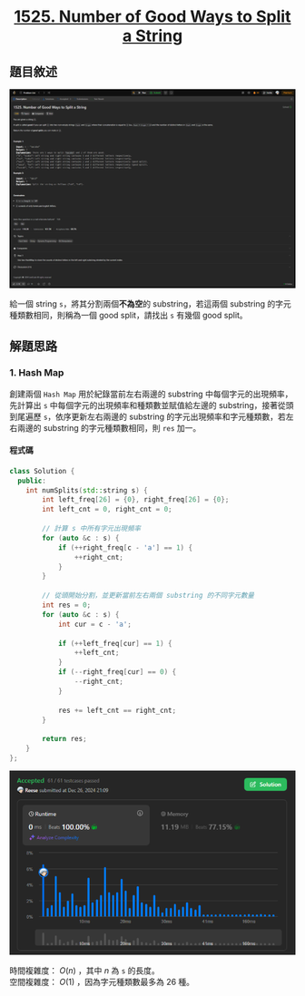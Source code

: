 # <center> [1525. Number of Good Ways to Split a String](https://leetcode.com/problems/number-of-good-ways-to-split-a-string/description/) </center>

## 題目敘述

[![](https://raw.githubusercontent.com/reese60525/ForPicGo/main/Pictures/20241226211329473.png)](https://raw.githubusercontent.com/reese60525/ForPicGo/main/Pictures/20241226211329473.png)

給一個 string `s`，將其分割兩個**不為空**的 substring，若這兩個 substring 的字元種類數相同，則稱為一個 good split，請找出 `s` 有幾個 good split。

## 解題思路

### 1. Hash Map

創建兩個 `Hash Map` 用於紀錄當前左右兩邊的 substring 中每個字元的出現頻率，先計算出 `s` 中每個字元的出現頻率和種類數並賦值給左邊的 substring，接著從頭到尾遍歷 `s`，依序更新左右兩邊的 substring 的字元出現頻率和字元種類數，若左右兩邊的 substring 的字元種類數相同，則 `res` 加一。

#### 程式碼

```cpp {.line-numbers}
class Solution {
  public:
    int numSplits(std::string s) {
        int left_freq[26] = {0}, right_freq[26] = {0};
        int left_cnt = 0, right_cnt = 0;

        // 計算 s 中所有字元出現頻率
        for (auto &c : s) {
            if (++right_freq[c - 'a'] == 1) {
                ++right_cnt;
            }
        }

        // 從頭開始分割，並更新當前左右兩個 substring 的不同字元數量
        int res = 0;
        for (auto &c : s) {
            int cur = c - 'a';

            if (++left_freq[cur] == 1) {
                ++left_cnt;
            }
            if (--right_freq[cur] == 0) {
                --right_cnt;
            }

            res += left_cnt == right_cnt;
        }

        return res;
    }
};
```

[![](https://raw.githubusercontent.com/reese60525/ForPicGo/main/Pictures/20241226212014869.png)](https://raw.githubusercontent.com/reese60525/ForPicGo/main/Pictures/20241226212014869.png)

時間複雜度： $O(n)$ ，其中 $n$ 為 `s` 的長度。  
空間複雜度： $O(1)$ ，因為字元種類數最多為 26 種。
